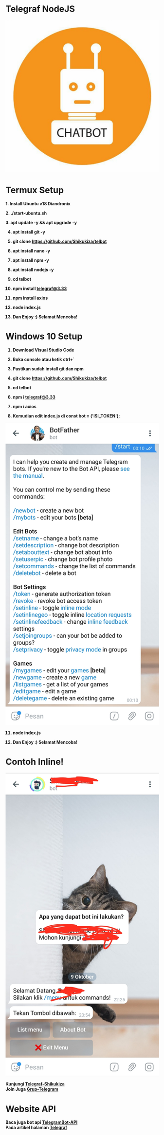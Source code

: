 # Telegraf NodeJS

![screenshot](Screenshot_20201009-220816_WhatsApp.jpg)

# Termux Setup

<b>1. Install Ubuntu v18 Diandronix</b>

<b>2. <b>./start-ubuntu.sh</b>

<b>3. <b>apt update -y && apt upgrade -y</b>

4. <b>apt install git -y<b>

5. <b>git clone https://github.com/Shikukiza/telbot</b>

6. <b>apt install nano -y</b>

7. <b>apt install npm -y</b>

8. <b>apt install nodejs -y</b>

9. <b>cd telbot</b>

10. <b>npm install telegraf@3.33<b>

11. <b>npm install axios</b>

12. <b>node index.js</b>

13. <b>Dan Enjoy :) Selamat Mencoba!</b>

# Windows 10 Setup

1. <b>Download Visual Studio Code<b>

2. <b>Buka console atau ketik ctrl+`</b>

3. <b>Pastikan sudah install git dan npm</b>

4. <b>git clone https://github.com/Shikukiza/telbot</b>

5. <b>cd telbot</b>

6. <b>npm i telegraf@3.33</b>

7. <b>npm i axios</b>

10. </b>Kemudian edit index.js di const bot = ('ISI_TOKEN');</b>

![screenshot](Screenshot_20201010-001025_Telegram.jpg)

11. <b>node index.js</b>

12. <b>Dan Enjoy :) Selamat Mencoba!</b>

# Contoh Inline!

![screenshot](Screenshot_20201009-235539_Telegram.jpg)

Kunjungi <a href="https://github.com/Shikukiza/telegraf_bot">Telegraf-Shikukiza</a>
<br/>
Join Juga <a href="https://t.me/shikukiza_nodejs">Grup-Telegram</a>

# Website API
Baca juga bot api <a href="https://core.telegram.org/bots/api">TelegramBot-API</a>
<br>
Pada artikel halaman <a href="https://telegraf.js.org/#/">Telegraf</a>
